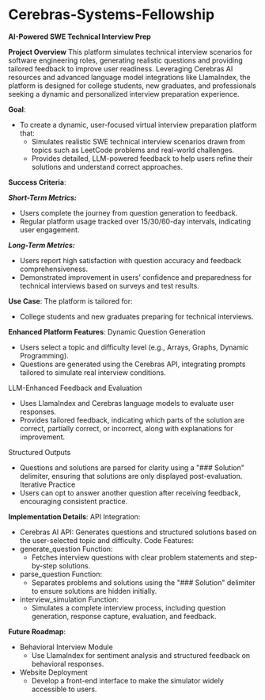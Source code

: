 # Cerebras-Systems-Fellowship

**AI-Powered SWE Technical Interview Prep**

**Project Overview**
This platform simulates technical interview scenarios for software engineering roles, generating realistic questions and providing tailored feedback to improve user readiness. Leveraging Cerebras AI resources and advanced language model integrations like LlamaIndex, the platform is designed for college students, new graduates, and professionals seeking a dynamic and personalized interview preparation experience.


**Goal**:
- To create a dynamic, user-focused virtual interview preparation platform that:
    - Simulates realistic SWE technical interview scenarios drawn from topics such as LeetCode problems and real-world challenges.
    - Provides detailed, LLM-powered feedback to help users refine their solutions and understand correct approaches.


**Success Criteria**:

**_Short-Term Metrics:_**
- Users complete the journey from question generation to feedback.
- Regular platform usage tracked over 15/30/60-day intervals, indicating user engagement.
  
**_Long-Term Metrics:_**
- Users report high satisfaction with question accuracy and feedback comprehensiveness.
- Demonstrated improvement in users’ confidence and preparedness for technical interviews based on surveys and test results.

**Use Case**:
The platform is tailored for:
- College students and new graduates preparing for technical interviews.

**Enhanced Platform Features**:
Dynamic Question Generation
- Users select a topic and difficulty level (e.g., Arrays, Graphs, Dynamic Programming).
- Questions are generated using the Cerebras API, integrating prompts tailored to simulate real interview conditions.
  
LLM-Enhanced Feedback and Evaluation
- Uses LlamaIndex and Cerebras language models to evaluate user responses.
- Provides tailored feedback, indicating which parts of the solution are correct, partially correct, or incorrect, along with explanations for improvement.
  
Structured Outputs
- Questions and solutions are parsed for clarity using a "### Solution" delimiter, ensuring that solutions are only displayed post-evaluation.
Iterative Practice
- Users can opt to answer another question after receiving feedback, encouraging consistent practice.

**Implementation Details**:
API Integration:
- Cerebras AI API: Generates questions and structured solutions based on the user-selected topic and difficulty.
Code Features:
- generate_question Function:
   - Fetches interview questions with clear problem statements and step-by-step solutions.
- parse_question Function:
   - Separates problems and solutions using the "### Solution" delimiter to ensure solutions are hidden initially.
- interview_simulation Function:
   - Simulates a complete interview process, including question generation, response capture, evaluation, and feedback.

**Future Roadmap**:
- Behavioral Interview Module
   - Use LlamaIndex for sentiment analysis and structured feedback on behavioral responses.
- Website Deployment
   - Develop a front-end interface to make the simulator widely accessible to users.
 



